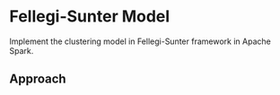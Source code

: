 # Fellegi-Sunter Model
Implement the clustering model in Fellegi-Sunter framework in Apache Spark. 

## Approach


